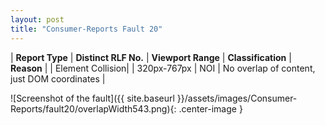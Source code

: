 ```yaml
---
layout: post
title: "Consumer-Reports Fault 20"
---
```

| **Report Type** | **Distinct RLF No.** | **Viewport Range** | **Classification** | **Reason** |
| Element Collision|  | 320px-767px | NOI | No overlap of content, just DOM coordinates | 

![Screenshot of the fault]({{ site.baseurl }}/assets/images/Consumer-Reports/fault20/overlapWidth543.png){: .center-image }